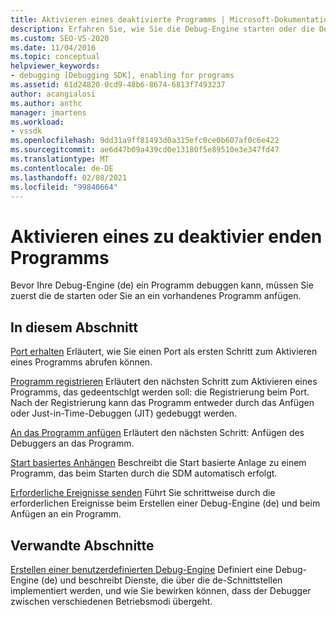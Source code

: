 ```yaml
---
title: Aktivieren eines deaktivierte Programms | Microsoft-Dokumentation
description: Erfahren Sie, wie Sie die Debug-Engine starten oder die Debug-Engine an ein vorhandenes Programm anfügen, um ein Programm zu Debuggen
ms.custom: SEO-VS-2020
ms.date: 11/04/2016
ms.topic: conceptual
helpviewer_keywords:
- debugging [Debugging SDK], enabling for programs
ms.assetid: 61d24820-0cd9-48b6-8674-6813f7493237
author: acangialosi
ms.author: anthc
manager: jmartens
ms.workload:
- vssdk
ms.openlocfilehash: 9dd31a9ff81493d0a315efc0ce0b607af0c6e422
ms.sourcegitcommit: ae6d47b09a439cd0e13180f5e89510e3e347fd47
ms.translationtype: MT
ms.contentlocale: de-DE
ms.lasthandoff: 02/08/2021
ms.locfileid: "99840664"
---
```

# <a name="enable-a-program-to-be-debugged"></a>Aktivieren eines zu deaktivier enden Programms
Bevor Ihre Debug-Engine (de) ein Programm debuggen kann, müssen Sie zuerst die de starten oder Sie an ein vorhandenes Programm anfügen.

## <a name="in-this-section"></a>In diesem Abschnitt
 [Port erhalten](../../extensibility/debugger/getting-a-port.md) Erläutert, wie Sie einen Port als ersten Schritt zum Aktivieren eines Programms abrufen können.

 [Programm registrieren](../../extensibility/debugger/registering-the-program.md) Erläutert den nächsten Schritt zum Aktivieren eines Programms, das gedeentschlgt werden soll: die Registrierung beim Port. Nach der Registrierung kann das Programm entweder durch das Anfügen oder Just-in-Time-Debuggen (JIT) gedebuggt werden.

 [An das Programm anfügen](../../extensibility/debugger/attaching-to-the-program.md) Erläutert den nächsten Schritt: Anfügen des Debuggers an das Programm.

 [Start basiertes Anhängen](../../extensibility/debugger/launch-based-attachment.md) Beschreibt die Start basierte Anlage zu einem Programm, das beim Starten durch die SDM automatisch erfolgt.

 [Erforderliche Ereignisse senden](../../extensibility/debugger/sending-the-required-events.md) Führt Sie schrittweise durch die erforderlichen Ereignisse beim Erstellen einer Debug-Engine (de) und beim Anfügen an ein Programm.

## <a name="related-sections"></a>Verwandte Abschnitte
 [Erstellen einer benutzerdefinierten Debug-Engine](../../extensibility/debugger/creating-a-custom-debug-engine.md) Definiert eine Debug-Engine (de) und beschreibt Dienste, die über die de-Schnittstellen implementiert werden, und wie Sie bewirken können, dass der Debugger zwischen verschiedenen Betriebsmodi übergeht.
